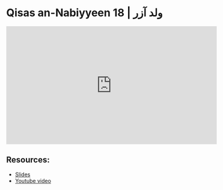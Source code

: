 # Qisas an-Nabiyyeen 18 | ولد آزر

<iframe width="560" height="315" src="https://www.youtube-nocookie.com/embed/Ay9DjtwDNHQ?start=0" frameborder="0" allow="accelerometer; autoplay; encrypted-media; gyroscope; picture-in-picture" allowfullscreen="allowfullscreen"></iframe><BR>



## Resources:
- [Slides](https://github.com/arshare/resources_balagha_pdfs)
- [Youtube video](Ay9DjtwDNHQ)
